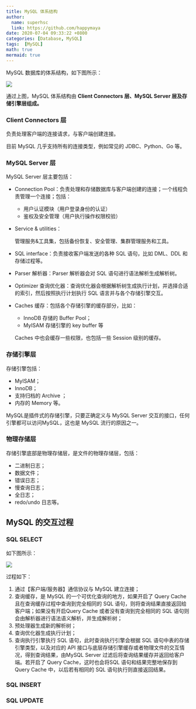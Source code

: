 ```yaml
---
title: MySQL 体系结构
author:
  name: superhsc
  link: https://github.com/happymaya
date: 2020-07-04 09:33:22 +0800
categories: [Database, MySQL]
tags:  [MySQL]
math: true
mermaid: true
---
```


MySQL 数据库的体系结构，如下图所示：

![](https://images.happymaya.cn/assert/db/mysql/mysql-0101.png)

通过上图，MySQL 体系结构由 **Client Connectors 层、MySQL Server 层及存储引擎层组成。**

### Client Connectors 层

负责处理客户端的连接请求，与客户端创建连接。

目前 MySQL 几乎支持所有的连接类型，例如常见的 JDBC、Python、Go 等。

### MySQL Server 层

MySQL Server 层主要包括：

- Connection Pool：负责处理和存储数据库与客户端创建的连接；一个线程负责管理一个连接；包括：

  - 用户认证模块（用户登录身份的认证）
  - 鉴权及安全管理（用户执行操作权限校验）

- Service & utilities：

  管理服务&工具集，包括备份恢复、安全管理、集群管理服务和工具。

- SQL interface：负责接收客户端发送的各种 SQL 语句，比如 DML、DDL 和存储过程等。

- Parser 解析器：Parser 解析器会对 SQL 语句进行语法解析生成解析树。

- Optimizer 查询优化器：查询优化器会根据解析树生成执行计划，并选择合适的索引，然后按照执行计划执行 SQL 语言并与各个存储引擎交互。

- Caches 缓存：包括各个存储引擎的缓存部分，比如：

  - InnoDB 存储的 Buffer Pool；
  - MyISAM 存储引擎的 key buffer 等

  Caches 中也会缓存一些权限，也包括一些 Session 级别的缓存。

### 存储引擎层

存储引擎包括：

- MyISAM；
- InnoDB；
- 支持归档的 Archive ；
- 内存的 Memory 等。

MySQL是插件式的存储引擎，只要正确定义与 MySQL Server 交互的接口，任何引擎都可以访问MySQL，这也是 MySQL 流行的原因之一。

### 物理存储层

存储引擎底部是物理存储层，是文件的物理存储层，包括：

- 二进制日志；
- 数据文件；
- 错误日志；
- 慢查询日志；
- 全日志；
- redo/undo 日志等。



## MySQL 的交互过程

### SQL SELECT

如下图所示：

![](https://images.happymaya.cn/assert/db/mysql/mysql-0102.png)

过程如下：

1. 通过【客户端/服务器】通信协议与 MySQL 建立连接；
2. 查询缓存，是 MySQL 的一个可优化查询的地方，如果开启了 Query Cache 且在查询缓存过程中查询到完全相同的 SQL 语句，则将查询结果直接返回给客户端；如果没有开启Query Cache 或者没有查询到完全相同的 SQL 语句则会由解析器进行语法语义解析，并生成解析树；
3. 预处理器生成新的解析树；
4. 查询优化器生成执行计划；
5. 查询执行引擎执行 SQL 语句，此时查询执行引擎会根据 SQL 语句中表的存储引擎类型，以及对应的 API 接口与底层存储引擎缓存或者物理文件的交互情况，得到查询结果，由MySQL Server 过滤后将查询结果缓存并返回给客户端。若开启了 Query Cache，这时也会将SQL 语句和结果完整地保存到 Query Cache 中，以后若有相同的 SQL 语句执行则直接返回结果。

### SQL INSERT



### SQL UPDATE